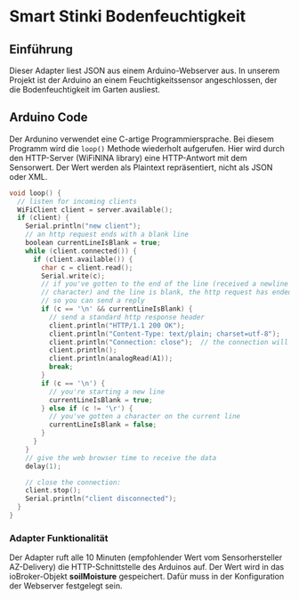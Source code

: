 # Smart Stinki Bodenfeuchtigkeit
## Einführung
Dieser Adapter liest JSON aus einem Arduino-Webserver aus.
In unserem Projekt ist der Arduino an einem Feuchtigkeitssensor
angeschlossen, der die Bodenfeuchtigkeit im Garten ausliest.
## Arduino Code
Der Ardunino verwendet eine C-artige Programmiersprache. Bei diesem
Programm wird die ``loop()`` Methode wiederholt aufgerufen. Hier wird
durch den HTTP-Server (WiFiNINA library) eine HTTP-Antwort mit dem
Sensorwert. Der Wert werden als Plaintext repräsentiert, nicht als
JSON oder XML.
````c
void loop() {
  // listen for incoming clients
  WiFiClient client = server.available();
  if (client) {
    Serial.println("new client");
    // an http request ends with a blank line
    boolean currentLineIsBlank = true;
    while (client.connected()) {
      if (client.available()) {
        char c = client.read();
        Serial.write(c);
        // if you've gotten to the end of the line (received a newline
        // character) and the line is blank, the http request has ended,
        // so you can send a reply
        if (c == '\n' && currentLineIsBlank) {
          // send a standard http response header
          client.println("HTTP/1.1 200 OK");
          client.println("Content-Type: text/plain; charset=utf-8");
          client.println("Connection: close");  // the connection will be closed after completion of the response
          client.println();
          client.println(analogRead(A1));
          break;
        }
        if (c == '\n') {
          // you're starting a new line
          currentLineIsBlank = true;
        } else if (c != '\r') {
          // you've gotten a character on the current line
          currentLineIsBlank = false;
        }
      }
    }
    // give the web browser time to receive the data
    delay(1);

    // close the connection:
    client.stop();
    Serial.println("client disconnected");
  }
}
````
### Adapter Funktionalität
Der Adapter ruft alle 10 Minuten (empfohlender Wert vom 
Sensorhersteller AZ-Delivery) die HTTP-Schnittstelle des Arduinos
auf. Der Wert wird in das ioBroker-Objekt __soilMoisture__ gespeichert.
Dafür muss in der Konfiguration der Webserver festgelegt sein.